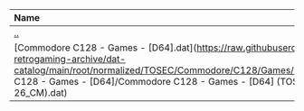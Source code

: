 |Name|Size|
|:---|---:|
|[..](../index.html)|DIR|
|[Commodore C128 - Games - [D64].dat](https://raw.githubusercontent.com/open-retrogaming-archive/dat-catalog/main/root/normalized/TOSEC/Commodore/C128/Games/[D64]/Commodore C128 - Games - [D64]/Commodore C128 - Games - [D64] (TOSEC-v2021-07-26_CM).dat)|66416|
